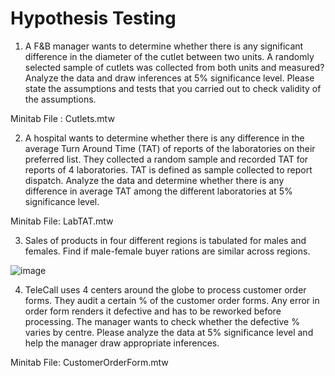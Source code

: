 # Hypothesis Testing
1) A F&B manager wants to determine whether there is any significant difference in the diameter of the cutlet between two units. A randomly selected sample of cutlets was collected from both units and measured? Analyze the data and draw inferences at 5% significance level. Please state the assumptions and tests that you carried out to check validity of the assumptions.

  Minitab File : Cutlets.mtw

2) A hospital wants to determine whether there is any difference in the average Turn Around Time (TAT) of reports of the laboratories on their preferred list. They collected a random sample and recorded TAT for reports of 4 laboratories. TAT is defined as sample collected to report dispatch.
Analyze the data and determine whether there is any difference in average TAT among the different laboratories at 5% significance level.

  Minitab File: LabTAT.mtw

3) Sales of products in four different regions is tabulated for males and females. Find if male-female buyer rations are similar across regions.

  ![image](https://user-images.githubusercontent.com/132412465/236320492-585a97db-9cba-496a-ac5d-c7d0e66dc158.png)

4) TeleCall uses 4 centers around the globe to process customer order forms. They audit a certain %  of the customer order forms. Any error in order form renders it defective and has to be reworked before processing.  The manager wants to check whether the defective %  varies by centre. Please analyze the data at 5% significance level and help the manager draw appropriate inferences.

  Minitab File: CustomerOrderForm.mtw
  

